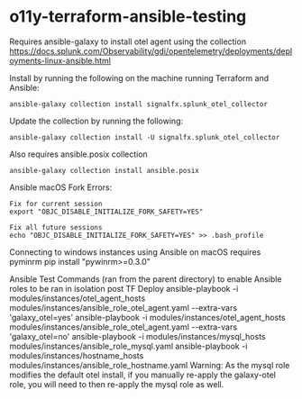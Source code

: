 # o11y-terraform-ansible-testing

Requires ansible-galaxy to install otel agent using the collection https://docs.splunk.com/Observability/gdi/opentelemetry/deployments/deployments-linux-ansible.html

Install by running the following on the machine running Terraform and Ansible:

    ansible-galaxy collection install signalfx.splunk_otel_collector

Update the collection by running the following:

    ansible-galaxy collection install -U signalfx.splunk_otel_collector

Also requires ansible.posix collection

    ansible-galaxy collection install ansible.posix

Ansible macOS Fork Errors:

    Fix for current session
    export "OBJC_DISABLE_INITIALIZE_FORK_SAFETY=YES"

    Fix all future sessions
    echo "OBJC_DISABLE_INITIALIZE_FORK_SAFETY=YES" >> .bash_profile

Connecting to windows instances using Ansible on macOS requires pyminrm
    pip install "pywinrm>=0.3.0"

Ansible Test Commands (ran from the parent directory) to enable Ansible roles to be ran in isolation post TF Deploy
ansible-playbook -i modules/instances/otel_agent_hosts modules/instances/ansible_role_otel_agent.yaml --extra-vars 'galaxy_otel=yes'
ansible-playbook -i modules/instances/otel_agent_hosts modules/instances/ansible_role_otel_agent.yaml --extra-vars 'galaxy_otel=no'
ansible-playbook -i modules/instances/mysql_hosts modules/instances/ansible_role_mysql.yaml
ansible-playbook -i modules/instances/hostname_hosts modules/instances/ansible_role_hostname.yaml
Warning: As the mysql role modifies the default otel install, if you manually re-apply the galaxy-otel role, you will need to then re-apply the mysql role as well.
